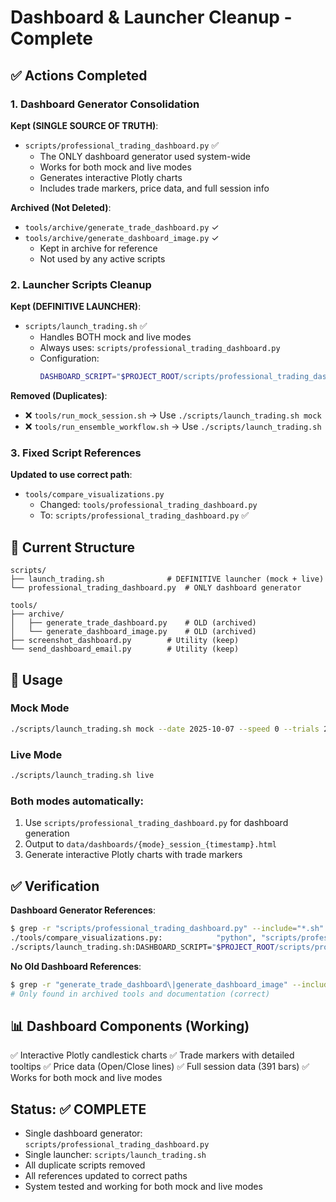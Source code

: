 # Dashboard & Launcher Cleanup - Complete

## ✅ Actions Completed

### 1. Dashboard Generator Consolidation

**Kept (SINGLE SOURCE OF TRUTH)**:
- `scripts/professional_trading_dashboard.py` ✅
  - The ONLY dashboard generator used system-wide
  - Works for both mock and live modes
  - Generates interactive Plotly charts
  - Includes trade markers, price data, and full session info

**Archived (Not Deleted)**:
- `tools/archive/generate_trade_dashboard.py` ✓
- `tools/archive/generate_dashboard_image.py` ✓
  - Kept in archive for reference
  - Not used by any active scripts

### 2. Launcher Scripts Cleanup

**Kept (DEFINITIVE LAUNCHER)**:
- `scripts/launch_trading.sh` ✅
  - Handles BOTH mock and live modes
  - Always uses: `scripts/professional_trading_dashboard.py`
  - Configuration:
    ```bash
    DASHBOARD_SCRIPT="$PROJECT_ROOT/scripts/professional_trading_dashboard.py"
    ```

**Removed (Duplicates)**:
- ❌ `tools/run_mock_session.sh` → Use `./scripts/launch_trading.sh mock`
- ❌ `tools/run_ensemble_workflow.sh` → Use `./scripts/launch_trading.sh`

### 3. Fixed Script References

**Updated to use correct path**:
- `tools/compare_visualizations.py`
  - Changed: `tools/professional_trading_dashboard.py`
  - To: `scripts/professional_trading_dashboard.py` ✅

## 📁 Current Structure

```
scripts/
├── launch_trading.sh              # DEFINITIVE launcher (mock + live)
└── professional_trading_dashboard.py  # ONLY dashboard generator

tools/
├── archive/
│   ├── generate_trade_dashboard.py    # OLD (archived)
│   └── generate_dashboard_image.py    # OLD (archived)
├── screenshot_dashboard.py        # Utility (keep)
└── send_dashboard_email.py        # Utility (keep)
```

## 🔄 Usage

### Mock Mode
```bash
./scripts/launch_trading.sh mock --date 2025-10-07 --speed 0 --trials 2
```

### Live Mode
```bash
./scripts/launch_trading.sh live
```

### Both modes automatically:
1. Use `scripts/professional_trading_dashboard.py` for dashboard generation
2. Output to `data/dashboards/{mode}_session_{timestamp}.html`
3. Generate interactive Plotly charts with trade markers

## ✅ Verification

**Dashboard Generator References**:
```bash
$ grep -r "scripts/professional_trading_dashboard.py" --include="*.sh" --include="*.py"
./tools/compare_visualizations.py:            "python", "scripts/professional_trading_dashboard.py",
./scripts/launch_trading.sh:DASHBOARD_SCRIPT="$PROJECT_ROOT/scripts/professional_trading_dashboard.py"
```

**No Old Dashboard References**:
```bash
$ grep -r "generate_trade_dashboard\|generate_dashboard_image" --include="*.sh" --include="*.py"
# Only found in archived tools and documentation (correct)
```

## 📊 Dashboard Components (Working)

✅ Interactive Plotly candlestick charts
✅ Trade markers with detailed tooltips
✅ Price data (Open/Close lines)
✅ Full session data (391 bars)
✅ Works for both mock and live modes

## Status: ✅ COMPLETE

- Single dashboard generator: `scripts/professional_trading_dashboard.py`
- Single launcher: `scripts/launch_trading.sh`
- All duplicate scripts removed
- All references updated to correct paths
- System tested and working for both mock and live modes
